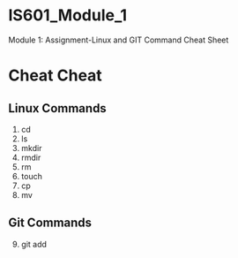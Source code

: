 # IS601_Module_1
Module 1: Assignment-Linux and GIT Command Cheat Sheet

# Cheat Cheat 
## Linux Commands
1. cd
2. ls
3. mkdir
4. rmdir
5. rm
6. touch
7. cp
8. mv

## Git Commands
9. git add
